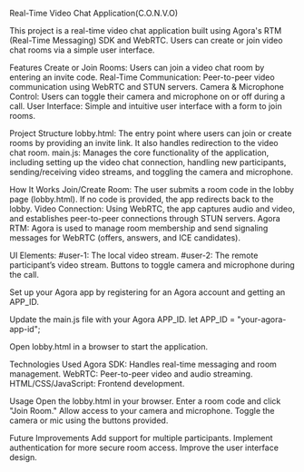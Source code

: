 Real-Time Video Chat Application(C.O.N.V.O)


This project is a real-time video chat application built using Agora's RTM (Real-Time Messaging) SDK and WebRTC. Users can create or join video chat rooms via a simple user interface.

Features
Create or Join Rooms: Users can join a video chat room by entering an invite code.
Real-Time Communication: Peer-to-peer video communication using WebRTC and STUN servers.
Camera & Microphone Control: Users can toggle their camera and microphone on or off during a call.
User Interface: Simple and intuitive user interface with a form to join rooms.


Project Structure
lobby.html: The entry point where users can join or create rooms by providing an invite link. It also handles redirection to the video chat room.
main.js: Manages the core functionality of the application, including setting up the video chat connection, handling new participants, sending/receiving video streams, and toggling the camera and microphone.


How It Works
Join/Create Room: The user submits a room code in the lobby page (lobby.html). If no code is provided, the app redirects back to the lobby.
Video Connection: Using WebRTC, the app captures audio and video, and establishes peer-to-peer connections through STUN servers.
Agora RTM: Agora is used to manage room membership and send signaling messages for WebRTC (offers, answers, and ICE candidates).


UI Elements:
#user-1: The local video stream.
#user-2: The remote participant’s video stream.
Buttons to toggle camera and microphone during the call.

Set up your Agora app by registering for an Agora account and getting an APP_ID.

Update the main.js file with your Agora APP_ID.
let APP_ID = "your-agora-app-id";

Open lobby.html in a browser to start the application.

Technologies Used
Agora SDK: Handles real-time messaging and room management.
WebRTC: Peer-to-peer video and audio streaming.
HTML/CSS/JavaScript: Frontend development.


Usage
Open the lobby.html in your browser.
Enter a room code and click "Join Room."
Allow access to your camera and microphone.
Toggle the camera or mic using the buttons provided.


Future Improvements
Add support for multiple participants.
Implement authentication for more secure room access.
Improve the user interface design.
